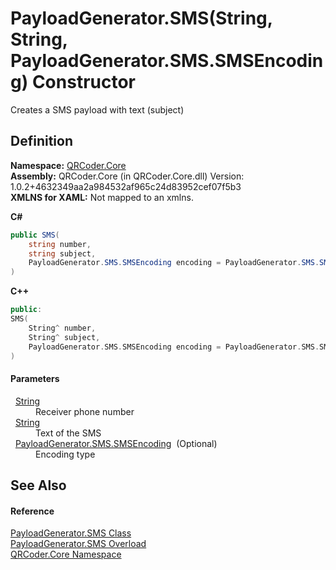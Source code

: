 # PayloadGenerator.SMS(String, String, PayloadGenerator.SMS.SMSEncoding) Constructor


Creates a SMS payload with text (subject)



## Definition
**Namespace:** <a href="N_QRCoder_Core.md">QRCoder.Core</a>  
**Assembly:** QRCoder.Core (in QRCoder.Core.dll) Version: 1.0.2+4632349aa2a984532af965c24d83952cef07f5b3  
**XMLNS for XAML:** Not mapped to an xmlns.

**C#**
``` C#
public SMS(
	string number,
	string subject,
	PayloadGenerator.SMS.SMSEncoding encoding = PayloadGenerator.SMS.SMSEncoding.SMS
)
```
**C++**
``` C++
public:
SMS(
	String^ number, 
	String^ subject, 
	PayloadGenerator.SMS.SMSEncoding encoding = PayloadGenerator.SMS.SMSEncoding::SMS
)
```



#### Parameters
<dl><dt>  <a href="https://learn.microsoft.com/dotnet/api/system.string" target="_blank" rel="noopener noreferrer">String</a></dt><dd>Receiver phone number</dd><dt>  <a href="https://learn.microsoft.com/dotnet/api/system.string" target="_blank" rel="noopener noreferrer">String</a></dt><dd>Text of the SMS</dd><dt>  <a href="T_QRCoder_Core_PayloadGenerator_SMS_SMSEncoding.md">PayloadGenerator.SMS.SMSEncoding</a>  (Optional)</dt><dd>Encoding type</dd></dl>

## See Also


#### Reference
<a href="T_QRCoder_Core_PayloadGenerator_SMS.md">PayloadGenerator.SMS Class</a>  
<a href="Overload_QRCoder_Core_PayloadGenerator_SMS__ctor.md">PayloadGenerator.SMS Overload</a>  
<a href="N_QRCoder_Core.md">QRCoder.Core Namespace</a>  
